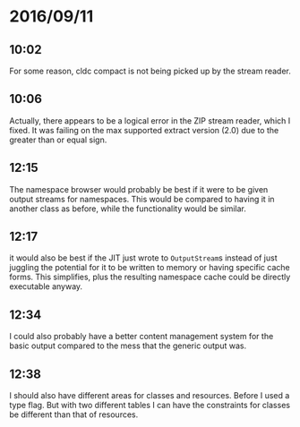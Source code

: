 # 2016/09/11

## 10:02

For some reason, cldc compact is not being picked up by the stream reader.

## 10:06

Actually, there appears to be a logical error in the ZIP stream reader, which
I fixed. It was failing on the max supported extract version (2.0) due to the
greater than or equal sign.

## 12:15

The namespace browser would probably be best if it were to be given output
streams for namespaces. This would be compared to having it in another class
as before, while the functionality would be similar.

## 12:17

it would also be best if the JIT just wrote to `OutputStream`s instead of just
juggling the potential for it to be written to memory or having specific cache
forms. This simplifies, plus the resulting namespace cache could be directly
executable anyway.

## 12:34

I could also probably have a better content management system for the basic
output compared to the mess that the generic output was.

## 12:38

I should also have different areas for classes and resources. Before I used
a type flag. But with two different tables I can have the constraints for
classes be different than that of resources.

